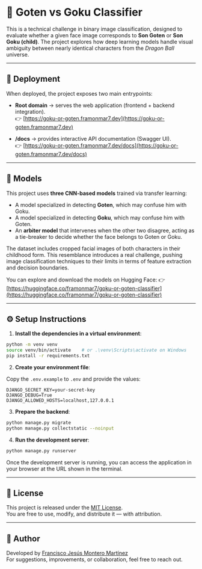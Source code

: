 # 🧠 Goten vs Goku Classifier

This is a technical challenge in binary image classification, designed to evaluate whether a given face image corresponds to **Son Goten** or **Son Goku (child)**. The project explores how deep learning models handle visual ambiguity between nearly identical characters from the *Dragon Ball* universe.

---

## 🚀 Deployment

When deployed, the project exposes two main entrypoints:

- **Root domain** → serves the web application (frontend + backend integration).  
  👉 [https://goku-or-goten.framonmar7.dev](https://goku-or-goten.framonmar7.dev)  

- **/docs** → provides interactive API documentation (Swagger UI).  
  👉 [https://goku-or-goten.framonmar7.dev/docs](https://goku-or-goten.framonmar7.dev/docs)  

---

## 🔬 Models

This project uses **three CNN-based models** trained via transfer learning:

- A model specialized in detecting **Goten**, which may confuse him with Goku.
- A model specialized in detecting **Goku**, which may confuse him with Goten.
- An **arbiter model** that intervenes when the other two disagree, acting as a tie-breaker to decide whether the face belongs to Goten or Goku.

The dataset includes cropped facial images of both characters in their childhood form. This resemblance introduces a real challenge, pushing image classification techniques to their limits in terms of feature extraction and decision boundaries.

You can explore and download the models on Hugging Face:
👉 [https://huggingface.co/framonmar7/goku-or-goten-classifier](https://huggingface.co/framonmar7/goku-or-goten-classifier)

---

## ⚙️ Setup Instructions

1. **Install the dependencies in a virtual environment**:

```bash
python -m venv venv
source venv/bin/activate    # or .\venv\Scripts\activate on Windows
pip install -r requirements.txt
```

2. **Create your environment file**:

Copy the `.env.example` to `.env` and provide the values:

```env
DJANGO_SECRET_KEY=your-secret-key
DJANGO_DEBUG=True
DJANGO_ALLOWED_HOSTS=localhost,127.0.0.1
```

3. **Prepare the backend**:

```bash
python manage.py migrate
python manage.py collectstatic --noinput
```

4. **Run the development server**:

```bash
python manage.py runserver
```

Once the development server is running, you can access the application in your browser at the URL shown in the terminal.

---

## 📜 License

This project is released under the [MIT License](LICENSE).  
You are free to use, modify, and distribute it — with attribution.

---

## 👤 Author

Developed by [Francisco Jesús Montero Martínez](https://github.com/framonmar7)  
For suggestions, improvements, or collaboration, feel free to reach out.
